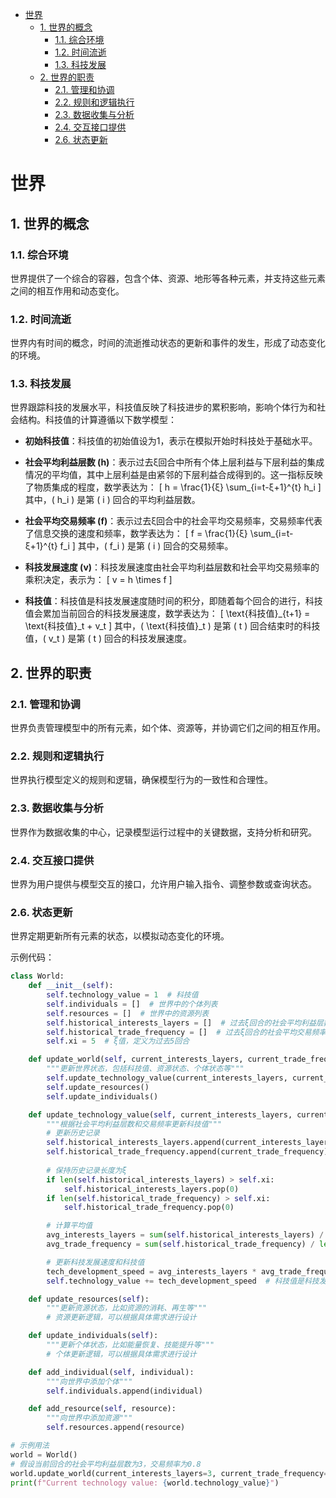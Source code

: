 
- [世界](#世界)
    - [1. 世界的概念](#1-世界的概念)
        - [1.1. 综合环境](#11-综合环境)
        - [1.2. 时间流逝](#12-时间流逝)
        - [1.3. 科技发展](#13-科技发展)
    - [2. 世界的职责](#2-世界的职责)
        - [2.1. 管理和协调](#21-管理和协调)
        - [2.2. 规则和逻辑执行](#22-规则和逻辑执行)
        - [2.3. 数据收集与分析](#23-数据收集与分析)
        - [2.4. 交互接口提供](#24-交互接口提供)
        - [2.6. 状态更新](#26-状态更新)
        
# 世界

## 1. 世界的概念

### 1.1. 综合环境
世界提供了一个综合的容器，包含个体、资源、地形等各种元素，并支持这些元素之间的相互作用和动态变化。

### 1.2. 时间流逝
世界内有时间的概念，时间的流逝推动状态的更新和事件的发生，形成了动态变化的环境。

### 1.3. 科技发展
世界跟踪科技的发展水平，科技值反映了科技进步的累积影响，影响个体行为和社会结构。科技值的计算遵循以下数学模型：

- **初始科技值**：科技值的初始值设为1，表示在模拟开始时科技处于基础水平。

- **社会平均利益层数 (h)**：表示过去ξ回合中所有个体上层利益与下层利益的集成情况的平均值，其中上层利益是由紧邻的下层利益合成得到的。这一指标反映了物质集成的程度，数学表达为：
  \[ h = \frac{1}{ξ} \sum_{i=t-ξ+1}^{t} h_i \]
  其中，\( h_i \) 是第 \( i \) 回合的平均利益层数。

- **社会平均交易频率 (f)**：表示过去ξ回合中的社会平均交易频率，交易频率代表了信息交换的速度和频率，数学表达为：
  \[ f = \frac{1}{ξ} \sum_{i=t-ξ+1}^{t} f_i \]
  其中，\( f_i \) 是第 \( i \) 回合的交易频率。

- **科技发展速度 (v)**：科技发展速度由社会平均利益层数和社会平均交易频率的乘积决定，表示为：
  \[ v = h \times f \]

- **科技值**：科技值是科技发展速度随时间的积分，即随着每个回合的进行，科技值会累加当前回合的科技发展速度，数学表达为：
  \[ \text{科技值}_{t+1} = \text{科技值}_t + v_t \]
  其中，\( \text{科技值}_t \) 是第 \( t \) 回合结束时的科技值，\( v_t \) 是第 \( t \) 回合的科技发展速度。

## 2. 世界的职责

### 2.1. 管理和协调
世界负责管理模型中的所有元素，如个体、资源等，并协调它们之间的相互作用。

### 2.2. 规则和逻辑执行
世界执行模型定义的规则和逻辑，确保模型行为的一致性和合理性。

### 2.3. 数据收集与分析
世界作为数据收集的中心，记录模型运行过程中的关键数据，支持分析和研究。

### 2.4. 交互接口提供
世界为用户提供与模型交互的接口，允许用户输入指令、调整参数或查询状态。

### 2.6. 状态更新
世界定期更新所有元素的状态，以模拟动态变化的环境。

示例代码：

```python
class World:
    def __init__(self):
        self.technology_value = 1  # 科技值
        self.individuals = []  # 世界中的个体列表
        self.resources = []  # 世界中的资源列表
        self.historical_interests_layers = []  # 过去ξ回合的社会平均利益层数历史记录
        self.historical_trade_frequency = []  # 过去ξ回合的社会平均交易频率历史记录
        self.xi = 5  # ξ值，定义为过去5回合

    def update_world(self, current_interests_layers, current_trade_frequency):
        """更新世界状态，包括科技值、资源状态、个体状态等"""
        self.update_technology_value(current_interests_layers, current_trade_frequency)
        self.update_resources()
        self.update_individuals()

    def update_technology_value(self, current_interests_layers, current_trade_frequency):
        """根据社会平均利益层数和交易频率更新科技值"""
        # 更新历史记录
        self.historical_interests_layers.append(current_interests_layers)
        self.historical_trade_frequency.append(current_trade_frequency)
        
        # 保持历史记录长度为ξ
        if len(self.historical_interests_layers) > self.xi:
            self.historical_interests_layers.pop(0)
        if len(self.historical_trade_frequency) > self.xi:
            self.historical_trade_frequency.pop(0)

        # 计算平均值
        avg_interests_layers = sum(self.historical_interests_layers) / len(self.historical_interests_layers)
        avg_trade_frequency = sum(self.historical_trade_frequency) / len(self.historical_trade_frequency)

        # 更新科技发展速度和科技值
        tech_development_speed = avg_interests_layers * avg_trade_frequency
        self.technology_value += tech_development_speed  # 科技值是科技发展速度的积分

    def update_resources(self):
        """更新资源状态，比如资源的消耗、再生等"""
        # 资源更新逻辑，可以根据具体需求进行设计

    def update_individuals(self):
        """更新个体状态，比如能量恢复、技能提升等"""
        # 个体更新逻辑，可以根据具体需求进行设计

    def add_individual(self, individual):
        """向世界中添加个体"""
        self.individuals.append(individual)

    def add_resource(self, resource):
        """向世界中添加资源"""
        self.resources.append(resource)

# 示例用法
world = World()
# 假设当前回合的社会平均利益层数为3，交易频率为0.8
world.update_world(current_interests_layers=3, current_trade_frequency=0.8)
print(f"Current technology value: {world.technology_value}")
```